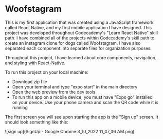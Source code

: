 # Woofstagram

This is my first application that was created using a JavaScript framework called React Native, and my first mobile application I have designed. This project was developed throughout Codecademy's "Learn React Native" skill path. I have combined all of the projects within Codecademy's skill path to create an instagram clone for dogs called Woofstagram. I have also separated each component into separate files for organization purposes.

Throughout this project, I have learned about core components, navigation, and styling with React-Native.

To run this project on your local machine:

- Download zip file
- Open your terminal and type "expo start" in the main directory
- Open the web preview from the dev tools
- To run this app on a mobile device, you must have "Expo go" installed on your device. Use your phone camera and scan the QR code while it is running

The first screen you will see upon starting the app is the "Sign up" screen. It should look something like this:

![sign up](SignUp - Google Chrome 3_10_2022 11_07_06 AM.png)
